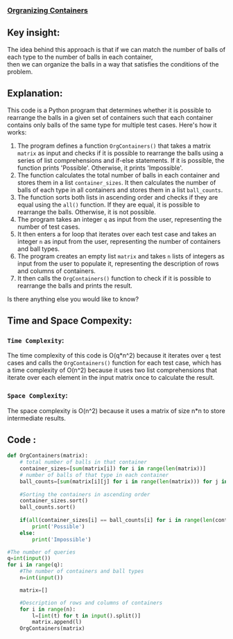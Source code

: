 ### [Orgranizing Containers](https://www.hackerrank.com/challenges/organizing-containers-of-balls/problem?isFullScreen=false)

## Key insight:
The idea behind this approach is that if we can match the number of balls of each type to the number of balls in each container,<br>
then we can organize the balls in a way that satisfies the conditions of the problem.<br>

## Explanation:
This code is a Python program that determines whether it is possible to rearrange the balls in a given set of containers such that each container contains only balls of the same type for multiple test cases. Here's how it works:

1. The program defines a function `OrgContainers()` that takes a matrix `matrix` as input and checks if it is possible to rearrange the balls using a series of list comprehensions and if-else statements. If it is possible, the function prints 'Possible'. Otherwise, it prints 'Impossible'.
2. The function calculates the total number of balls in each container and stores them in a list `container_sizes`. It then calculates the number of balls of each type in all containers and stores them in a list `ball_counts`.
3. The function sorts both lists in ascending order and checks if they are equal using the `all()` function. If they are equal, it is possible to rearrange the balls. Otherwise, it is not possible.
4. The program takes an integer `q` as input from the user, representing the number of test cases.
5. It then enters a for loop that iterates over each test case and takes an integer `n` as input from the user, representing the number of containers and ball types.
6. The program creates an empty list `matrix` and takes `n` lists of integers as input from the user to populate it, representing the description of rows and columns of containers.
7. It then calls the `OrgContainers()` function to check if it is possible to rearrange the balls and prints the result.

Is there anything else you would like to know?
## Time and Space Compexity:
### `Time Complexity`:
The time complexity of this code is O(q*n^2) because it iterates over `q` test cases and calls the `OrgContainers()` function for each test case, which has a time complexity of O(n^2) because it uses two list comprehensions that iterate over each element in the input matrix once to calculate the result.

### `Space Complexity`:
The space complexity is O(n^2) because it uses a matrix of size n*n to store intermediate results.

## Code : 
```python
def OrgContainers(matrix):
    # total number of balls in that container
    container_sizes=[sum(matrix[i]) for i in range(len(matrix))] 
    # number of balls of that type in each container
    ball_counts=[sum(matrix[i][j] for i in range(len(matrix))) for j in range(len(matrix))] 
    
    #Sorting the containers in ascending order
    container_sizes.sort()
    ball_counts.sort()
    
    if(all(container_sizes[i] == ball_counts[i] for i in range(len(container_sizes)))):
        print('Possible')
    else:
        print('Impossible')

#The number of queries
q=int(input())
for i in range(q):
    #The number of containers and ball types
    n=int(input())

    matrix=[]

    #Description of rows and columns of containers
    for i in range(n):
        l=[int(t) for t in input().split()]
        matrix.append(l)
    OrgContainers(matrix)
```
